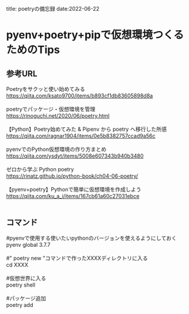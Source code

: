 title: poetryの備忘録
date:2022-06-22

# pyenv+poetry+pipで仮想環境つくるためのTips
## 参考URL
Poetryをサクッと使い始めてみる
<br>
https://qiita.com/ksato9700/items/b893cf1db83605898d8a
<br>
<br>
poetryでパッケージ・仮想環境を管理
<br>
https://rinoguchi.net/2020/06/poetry.html
<br>
<br>
【Python】Poetry始めてみた & Pipenv から poetry へ移行した所感
<br>
https://qiita.com/ragnar1904/items/0e5b8382757ccad9a56c
<br>
<br>
pyenvでのPython仮想環境の作り方まとめ
<br>
https://qiita.com/ysdyt/items/5008e607343b940b3480
<br>
<br>
ゼロから学ぶ Python poetry
<br>
https://rinatz.github.io/python-book/ch04-06-poetry/
<br>
<br>
【pyenv+poetry】Pythonで簡単に仮想環境を作成しよう
<br>
https://qiita.com/ku_a_i/items/167cb61a60c27031ebce
<br>
<br>
## コマンド
#pyenvで使用する使いたいpythonのバージョンを使えるようにしておく
<br>
pyenv global 3.7.7
<br>
<br>
#" poetry new <XXXX> "コマンドで作ったXXXXディレクトリに入る
<br>
cd XXXX
<br>
<br>
#仮想世界に入る
<br>
poetry shell
<br>
<br>
#パッケージ追加
<br>
poetry add <package-name>

